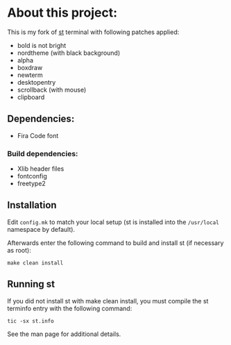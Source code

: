 # About this project:

This is my fork of [st][stterm] terminal with following patches applied:

- bold is not bright
- nordtheme (with black background)
- alpha
- boxdraw
- newterm
- desktopentry
- scrollback (with mouse)
- clipboard

## Dependencies:

- Fira Code font

### Build dependencies:

- Xlib header files
- fontconfig
- freetype2

## Installation

Edit `config.mk` to match your local setup (st is installed into
the `/usr/local` namespace by default).

Afterwards enter the following command to build and install st (if
necessary as root):

    make clean install

## Running st

If you did not install st with make clean install, you must compile
the st terminfo entry with the following command:

    tic -sx st.info

See the man page for additional details.

[stterm]: https://st.suckless.org
